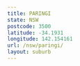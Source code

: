 ```yaml
---
title: PARINGI
state: NSW
postcode: 3500
latitude: -34.1931
longitude: 142.154161
url: /nsw/paringi/
layout: suburb
---
```

